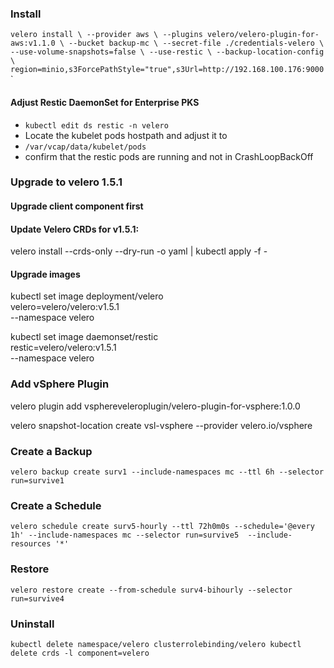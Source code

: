
### Install

`velero install \
    --provider aws \
    --plugins velero/velero-plugin-for-aws:v1.1.0 \
    --bucket backup-mc \
    --secret-file ./credentials-velero \
    --use-volume-snapshots=false \
    --use-restic \
    --backup-location-config \
    region=minio,s3ForcePathStyle="true",s3Url=http://192.168.100.176:9000`
    `
#### Adjust Restic DaemonSet for Enterprise PKS
* `kubectl edit ds restic -n velero`
* Locate the kubelet pods hostpath and adjust it to
* `/var/vcap/data/kubelet/pods`
* confirm that the restic pods are running and not in CrashLoopBackOff

### Upgrade to velero 1.5.1
#### Upgrade client component first

#### Update Velero CRDs for v1.5.1:
velero install --crds-only --dry-run -o yaml | kubectl apply -f -

#### Upgrade images
kubectl set image deployment/velero \
    velero=velero/velero:v1.5.1 \
    --namespace velero

kubectl set image daemonset/restic \
    restic=velero/velero:v1.5.1 \
    --namespace velero


### Add vSphere Plugin
velero plugin add vsphereveleroplugin/velero-plugin-for-vsphere:1.0.0

velero snapshot-location create vsl-vsphere --provider velero.io/vsphere

### Create a Backup

`velero backup create surv1 --include-namespaces mc --ttl 6h --selector run=survive1`

### Create a Schedule
`velero schedule create surv5-hourly --ttl 72h0m0s --schedule='@every 1h' --include-namespaces mc --selector run=survive5  --include-resources '*'`

### Restore
`velero restore create --from-schedule surv4-bihourly --selector run=survive4`

### Uninstall
`kubectl delete namespace/velero clusterrolebinding/velero
kubectl delete crds -l component=velero`
